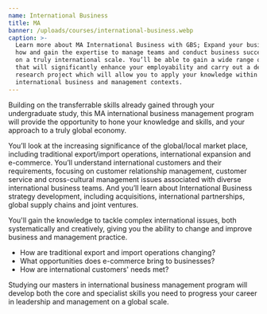```yaml
---
name: International Business
title: MA
banner: /uploads/courses/international-business.webp
caption: >-
  Learn more about MA International Business with GBS; Expand your business know
  how and gain the expertise to manage teams and conduct business successfully
  on a truly international scale. You’ll be able to gain a wide range of skills
  that will significantly enhance your employability and carry out a detailed
  research project which will allow you to apply your knowledge within real-life
  international business and management contexts.
---
```


Building on the transferrable skills already gained through your undergraduate study, this MA international business management program will provide the opportunity to hone your knowledge and skills, and your approach to a truly global economy.

You’ll look at the increasing significance of the global/local market place, including traditional export/import operations, international expansion and e-commerce. You’ll understand international customers and their requirements, focusing on customer relationship management, customer service and cross-cultural management issues associated with diverse international business teams. And you’ll learn about International Business strategy development, including acquisitions, international partnerships, global supply chains and joint ventures.

You'll gain the knowledge to tackle complex international issues, both systematically and creatively, giving you the ability to change and improve business and management practice.

* How are traditional export and import operations changing?
* What opportunities does e-commerce bring to businesses?
* How are international customers' needs met?

Studying our masters in international business management program will develop both the core and specialist skills you need to progress your career in leadership and management on a global scale.
